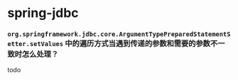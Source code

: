 # spring-jdbc

### `org.springframework.jdbc.core.ArgumentTypePreparedStatementSetter.setValues` 中的遍历方式当遇到传递的参数和需要的参数不一致时怎么处理？

todo
